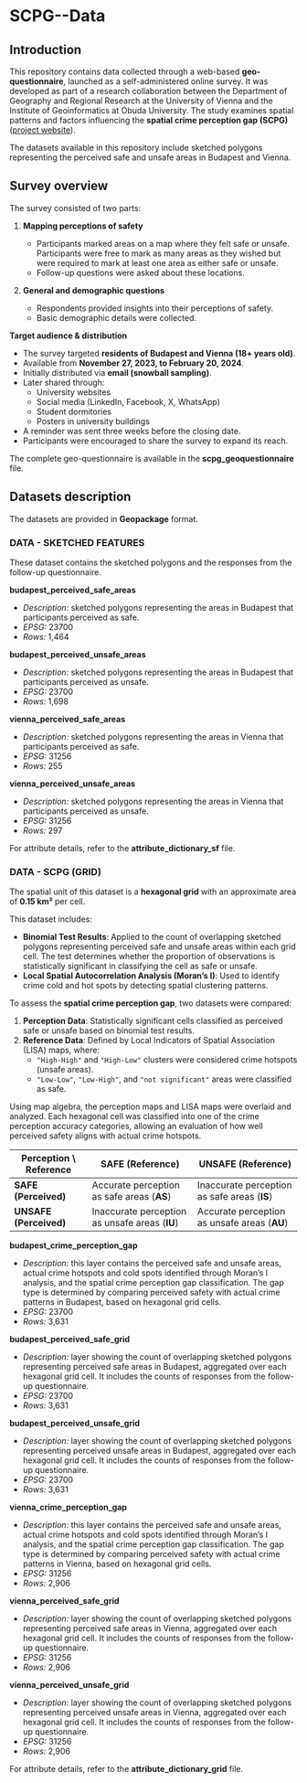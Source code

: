 # SCPG--Data

## Introduction  
This repository contains data collected through a web-based **geo-questionnaire**, launched as a self-administered online survey. It was developed as part of a research collaboration between the Department of Geography and Regional Research at the University of Vienna and the Institute of Geoinformatics at Óbuda University. The study examines spatial patterns and factors influencing the **spatial crime perception gap (SCPG)** ([project website](http://cpg.amk.uni-obuda.hu/index.php)).  

The datasets available in this repository include sketched polygons representing the perceived safe and unsafe areas in Budapest and Vienna.

## Survey overview  
The survey consisted of two parts:  

1. **Mapping perceptions of safety**  
   - Participants marked areas on a map where they felt safe or unsafe. Participants were free to mark as many areas as they wished but were required to mark at least one area as either safe or unsafe.  
   - Follow-up questions were asked about these locations.  

2. **General and demographic questions**  
   - Respondents provided insights into their perceptions of safety.  
   - Basic demographic details were collected.  

**Target audience & distribution**

- The survey targeted **residents of Budapest and Vienna (18+ years old)**.  
- Available from **November 27, 2023, to February 20, 2024**.  
- Initially distributed via **email (snowball sampling)**.  
- Later shared through:  
  - University websites 
  - Social media (LinkedIn, Facebook, X, WhatsApp)  
  - Student dormitories  
  - Posters in university buildings  
- A reminder was sent three weeks before the closing date.  
- Participants were encouraged to share the survey to expand its reach.

The complete geo-questionnaire is available in the **scpg_geoquestionnaire** file.

## Datasets description
The datasets are provided in **Geopackage** format. 

### **DATA - SKETCHED FEATURES**

These dataset contains the sketched polygons and the responses from the follow-up questionnaire.

**budapest_perceived_safe_areas**  
- *Description:* sketched polygons representing the areas in Budapest that participants perceived as safe.
- *EPSG:* 23700  
- *Rows:* 1,464  

**budapest_perceived_unsafe_areas**  
- *Description:* sketched polygons representing the areas in Budapest that participants perceived as unsafe.  
- *EPSG:* 23700  
- *Rows:* 1,698

**vienna_perceived_safe_areas**  
- *Description:* sketched polygons representing the areas in Vienna that participants perceived as safe.  
- *EPSG:* 31256  
- *Rows:* 255

**vienna_perceived_unsafe_areas**  
- *Description:* sketched polygons representing the areas in Vienna that participants perceived as unsafe.  
- *EPSG:* 31256  
- *Rows:* 297

For attribute details, refer to the **attribute_dictionary_sf** file.  

### **DATA - SCPG (GRID)**

The spatial unit of this dataset is a **hexagonal grid** with an approximate area of **0.15 km²** per cell.  

This dataset includes:  
- **Binomial Test Results**: Applied to the count of overlapping sketched polygons representing perceived safe and unsafe areas within each grid cell. The test determines whether the proportion of observations is statistically significant in classifying the cell as safe or unsafe.  
- **Local Spatial Autocorrelation Analysis (Moran’s I)**: Used to identify crime cold and hot spots by detecting spatial clustering patterns.  

To assess the **spatial crime perception gap**, two datasets were compared:  
1. **Perception Data**: Statistically significant cells classified as perceived safe or unsafe based on binomial test results.  
2. **Reference Data**: Defined by Local Indicators of Spatial Association (LISA) maps, where:  
   - `"High-High"` and `"High-Low"` clusters were considered crime hotspots (unsafe areas).  
   - `"Low-Low"`, `"Low-High"`, and `"not significant"` areas were classified as safe.  

Using map algebra, the perception maps and LISA maps were overlaid and analyzed. Each hexagonal cell was classified into one of the crime perception accuracy categories, allowing an evaluation of how well perceived safety aligns with actual crime hotspots.  

| **Perception \ Reference** | **SAFE** (Reference)                 | **UNSAFE** (Reference)                |
|----------------------------|--------------------------------------|--------------------------------------|
| **SAFE (Perceived)**       | Accurate perception as safe areas (**AS**) | Inaccurate perception as safe areas (**IS**) |
| **UNSAFE (Perceived)**     | Inaccurate perception as unsafe areas (**IU**) | Accurate perception as unsafe areas (**AU**) 

**budapest_crime_perception_gap**  
- *Description:*  this layer contains the perceived safe and unsafe areas, actual crime hotspots and cold spots identified through Moran’s I analysis, and the spatial crime perception gap classification. The gap type is determined by comparing perceived safety with actual crime patterns in Budapest, based on hexagonal grid cells.
- *EPSG:* 23700  
- *Rows:* 3,631

**budapest_perceived_safe_grid**  
- *Description:*  layer showing the count of overlapping sketched polygons representing perceived safe areas in Budapest, aggregated over each hexagonal grid cell. It includes the counts of responses from the follow-up questionnaire.
- *EPSG:* 23700  
- *Rows:* 3,631

**budapest_perceived_unsafe_grid**  
- *Description:* layer showing the count of overlapping sketched polygons representing perceived unsafe areas in Budapest, aggregated over each hexagonal grid cell. It includes the counts of responses from the follow-up questionnaire.
- *EPSG:* 23700  
- *Rows:* 3,631

**vienna_crime_perception_gap**  
- *Description:* this layer contains the perceived safe and unsafe areas, actual crime hotspots and cold spots identified through Moran’s I analysis, and the spatial crime perception gap classification. The gap type is determined by comparing perceived safety with actual crime patterns in Vienna, based on hexagonal grid cells.  
- *EPSG:* 31256   
- *Rows:* 2,906

**vienna_perceived_safe_grid**  
- *Description:* layer showing the count of overlapping sketched polygons representing perceived safe areas in Vienna, aggregated over each hexagonal grid cell. It includes the counts of responses from the follow-up questionnaire.
- *EPSG:* 31256   
- *Rows:* 2,906  

**vienna_perceived_unsafe_grid**  
- *Description:* layer showing the count of overlapping sketched polygons representing perceived unsafe areas in Vienna, aggregated over each hexagonal grid cell. It includes the counts of responses from the follow-up questionnaire.
- *EPSG:* 31256   
- *Rows:* 2,906  

For attribute details, refer to the **attribute_dictionary_grid** file.
